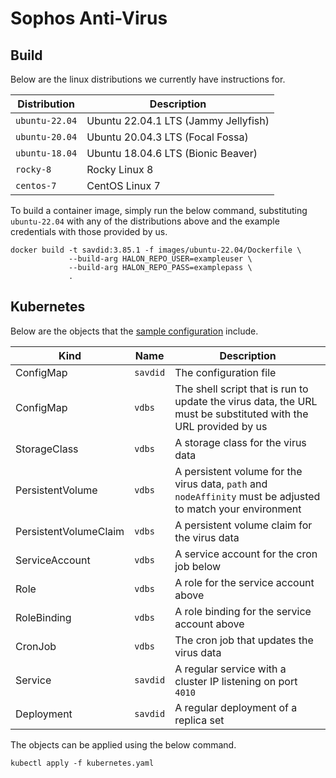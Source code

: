 # Sophos Anti-Virus

## Build

Below are the linux distributions we currently have instructions for.

| Distribution   | Description                          |
| -------------- | -----------------------------------  |
| `ubuntu-22.04` | Ubuntu 22.04.1 LTS (Jammy Jellyfish) |
| `ubuntu-20.04` | Ubuntu 20.04.3 LTS (Focal Fossa)     |
| `ubuntu-18.04` | Ubuntu 18.04.6 LTS (Bionic Beaver)   |
| `rocky-8`      | Rocky Linux 8                        |
| `centos-7`     | CentOS Linux 7                       |

To build a container image, simply run the below command, substituting `ubuntu-22.04` with any of the distributions above and the example credentials with those provided by us.

```
docker build -t savdid:3.85.1 -f images/ubuntu-22.04/Dockerfile \
             --build-arg HALON_REPO_USER=exampleuser \
             --build-arg HALON_REPO_PASS=examplepass \
             .
```

## Kubernetes

Below are the objects that the [sample configuration](kubernetes.yaml) include.

Kind                  | Name     | Description                                                                                                     |
--------------------- | -------- | --------------------------------------------------------------------------------------------------------------- |
ConfigMap             | `savdid` | The configuration file                                                                                          |
ConfigMap             | `vdbs`   | The shell script that is run to update the virus data, the URL must be substituted with the URL provided by us  |
StorageClass          | `vdbs`   | A storage class for the virus data                                                                              |
PersistentVolume      | `vdbs`   | A persistent volume for the virus data, `path` and `nodeAffinity` must be adjusted to match your environment    |
PersistentVolumeClaim | `vdbs`   | A persistent volume claim for the virus data                                                                    |
ServiceAccount        | `vdbs`   | A service account for the cron job below                                                                        |
Role                  | `vdbs`   | A role for the service account above                                                                            |
RoleBinding           | `vdbs`   | A role binding for the service account above                                                                    |
CronJob               | `vdbs`   | The cron job that updates the virus data                                                                        |
Service               | `savdid` | A regular service with a cluster IP listening on port `4010`                                                    |
Deployment            | `savdid` | A regular deployment of a replica set                                                                           |

The objects can be applied using the below command.

```
kubectl apply -f kubernetes.yaml
```